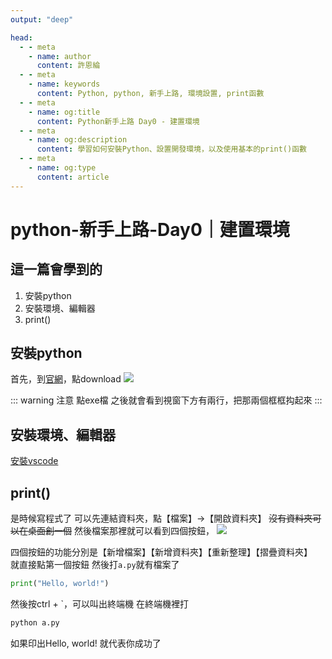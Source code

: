 ```yaml
---
output: "deep"

head:
  - - meta
    - name: author
      content: 許恩綸
  - - meta
    - name: keywords
      content: Python, python, 新手上路, 環境設置, print函數
  - - meta
    - name: og:title
      content: Python新手上路 Day0 - 建置環境
  - - meta
    - name: og:description
      content: 學習如何安裝Python、設置開發環境，以及使用基本的print()函數
  - - meta
    - name: og:type
      content: article
---
```


# python-新手上路-Day0｜建置環境

## 這一篇會學到的

1. 安裝python
2. 安裝環境、編輯器
3. print()


## 安裝python
首先，到[官網](https://www.python.org/)，點download
![](https://hackmd.io/_uploads/SJAg3kIGp.png)

::: warning 注意
點exe檔 之後就會看到視窗下方有兩行，把那兩個框框抅起來
:::

## 安裝環境、編輯器
[安裝vscode](安裝vscode)

## print()

是時候寫程式了
可以先連結資料夾，點【檔案】->【開啟資料夾】
~~沒有資料夾可以在桌面創一個~~
然後檔案那裡就可以看到四個按鈕，
![](https://hackmd.io/_uploads/r1LgexUM6.png)

四個按鈕的功能分別是【新增檔案】【新增資料夾】【重新整理】【摺疊資料夾】<br>
就直接點第一個按鈕
然後打`a.py`就有檔案了
```python
print("Hello, world!")
```

然後按ctrl + `，可以叫出終端機
在終端機裡打
```sh
python a.py
```
如果印出Hello, world!
就代表你成功了
